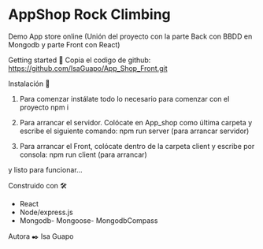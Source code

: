 # AppShop Rock Climbing
Demo App store online 
(Unión del proyecto con la parte Back con BBDD en Mongodb y parte Front con React)

Getting started 🚀
Copia el codigo de github: 
https://github.com/IsaGuapo/App_Shop_Front.git

Instalación 🔧
1. Para comenzar instálate todo lo necesario para comenzar con el proyecto
    npm i

2. Para arrancar el servidor. Colócate en App_shop como última carpeta y escribe el siguiente comando:
    npm run server (para arrancar servidor)

3. Para arrancar el Front, colócate dentro de la carpeta client y escribe por consola:
    npm run client (para arrancar)
 
 y listo para funcionar...

Construido con 🛠️
 * React
 * Node/express.js 
 * Mongodb- Mongoose- MongodbCompass


Autora ✒️ 
Isa Guapo
